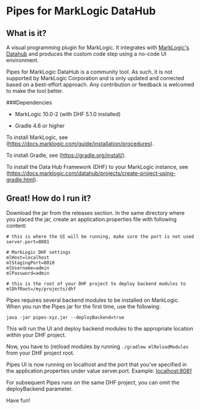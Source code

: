# Pipes for MarkLogic DataHub

## What is it?
A visual programming plugin for MarkLogic. It integrates with [MarkLogic's Datahub](https://docs.marklogic.com/datahub/) and produces the custom code step using a no-code UI environment.

Pipes for MarkLogic DataHub is a community tool. As such, it is not supported by MarkLogic Corporation and is only updated and corrected based on a best-effort approach. Any contribution or feedback is welcomed to make the tool better.

###Dependencies

* MarkLogic 10.0-2 (with DHF 5.1.0 installed)

* Gradle 4.6 or higher

To install MarkLogic, see (https://docs.marklogic.com/guide/installation/procedures).

To install Gradle, see (https://gradle.org/install/).

To install the Data Hub Framework (DHF) to your MarkLogic instance, see (https://docs.marklogic.com/datahub/projects/create-project-using-gradle.html).

## Great! How do I run it?
Download the jar from the releases section. In the same directory where you placed the jar, create an application.properties file with following content:

```
# this is where the UI will be running, make sure the port is not used
server.port=8081

# MarkLogic DHF settings
mlHost=localhost
mlStagingPort=8010
mlUsername=admin
mlPassword=admin

# this is the root of your DHF project to deploy backend modules to
mlDhfRoot=/my/projects/dhf 
```

Pipes requires several backend modules to be installed on MarkLogic. When you run the Pipes jar for the first time, use the following:

```java -jar pipes-xyz.jar --deployBackend=true```

This will run the UI and deploy backend modules to the appropriate location within your DHF project. 

Now, you have to (re)load modules by running
```./gradlew mlReloadModules```
from your DHF project root.

Pipes UI is now running on localhost and the port that you've specified in the application.properties under value server.port. Example: [localhost:8081](localhost:8081)

For subsequent Pipes runs on the same DHF project, you can omit the deployBackend parameter.

Have fun!